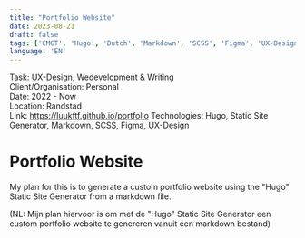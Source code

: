 ```yaml
---
title: "Portfolio Website"
date: 2023-08-21
draft: false
tags: ['CMGT', 'Hugo', 'Dutch', 'Markdown', 'SCSS', 'Figma', 'UX-Design', 'Dutch', 'Nederlands', 'English', 'Personal', 'Webdevelopment', 'Writing', 'Static Site Generator', 'SSG']
language: 'EN'
---
```

Task: UX-Design, Wedevelopment & Writing  
Client/Organisation: Personal  
Date: 2022 - Now  
Location: Randstad  
Link: https://luukftf.github.io/portfolio
Technologies: Hugo, Static Site Generator, Markdown, SCSS, Figma, UX-Design  

# Portfolio Website

My plan for this is to generate a custom portfolio website using the "Hugo" Static Site Generator from a markdown file.

(NL: Mijn plan hiervoor is om met de "Hugo" Static Site Generator een custom portfolio website te genereren vanuit een markdown bestand) 